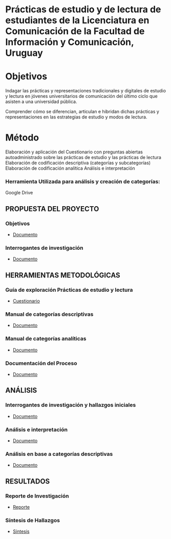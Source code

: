 # Prácticas de estudio y de lectura de estudiantes de la Licenciatura en Comunicación de la Facultad de Información y Comunicación, Uruguay


# Objetivos

Indagar las prácticas y representaciones tradicionales y digitales de estudio y lectura en jóvenes universitarios de comunicación del último ciclo que asisten a una universidad pública.

Comprender cómo se diferencian, articulan e hibridan dichas prácticas y representaciones en las estrategias de estudio y modos de lectura.

# Método

Elaboración y aplicación del Cuestionario con preguntas abiertas autoadministrado sobre las prácticas de estudio y las prácticas de lectura
Elaboración de codificación descriptiva (categorías y subcategorías)
Elaboración de codificación analítica
Análisis e interpretación

### Herramienta Utilizada para análisis y creación de categorías: 
Google Drive



## PROPUESTA DEL PROYECTO

### Objetivos
- [Documento](https://github.com/magelacabrera/Pr-cticas_estudio_lectura/blob/main/PropuestaDelProyecto/OBJETIVOS.md)

### Interrogantes de investigación
- [Documento](https://github.com/magelacabrera/Pr-cticas_estudio_lectura/blob/main/HerramientasMetodologicas/INTERROGANTES.md)

## HERRAMIENTAS METODOLÓGICAS

### Guía de exploración Prácticas de estudio y lectura
- [Cuestionario](https://github.com/magelacabrera/Pr-cticas_estudio_lectura/blob/main/HerramientasMetodologicas/GUIA_EXPLORACION.md)

### Manual de categorías descriptivas
- [Documento](https://github.com/magelacabrera/Pr-cticas_estudio_lectura/blob/main/HerramientasMetodologicas/MANUAL_CATEGORIAS_DESCRIPTIVAS.md)

### Manual de categorías analíticas
- [Documento](https://github.com/magelacabrera/Pr-cticas_estudio_lectura/blob/main/HerramientasMetodologicas/MANUAL_CATEGORIAS_ANALITICAS.md)

### Documentación del Proceso
- [Documento](https://github.com/magelacabrera/Pr-cticas_estudio_lectura/blob/main/HerramientasMetodologicas/DOC_PROCESO.md)


## ANÁLISIS

### Interrogantes de investigación y hallazgos iniciales
- [Documento](https://github.com/magelacabrera/Pr-cticas_estudio_lectura/blob/main/Resultados/SINTESISDEHALLAZGOS.md)
### Análisis e interpretación
- [Documento](https://github.com/magelacabrera/Pr-cticas_estudio_lectura/blob/main/Resultados/ANALISIS_E_INTERPRETACION_SEGUNDA_VERSION.md)
### Análisis en base a categorías descriptivas
- [Documento](https://github.com/magelacabrera/Pr-cticas_estudio_lectura/blob/main/Resultados/--------.md)


## RESULTADOS 

### Reporte de Investigación 
- [Reporte](https://github.com/magelacabrera/Pr-cticas_estudio_lectura/blob/main/Resultados/INFORME.md)

### Síntesis de Hallazgos
- [Síntesis](https://github.com/magelacabrera/Pr-cticas_estudio_lectura/blob/main/Resultados/SINTESISDEHALLAZGOS.md)
